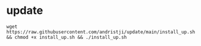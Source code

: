 # update
<pre><code>wget https://raw.githubusercontent.com/andristji/update/main/install_up.sh && chmod +x install_up.sh && ./install_up.sh</code></pre>
